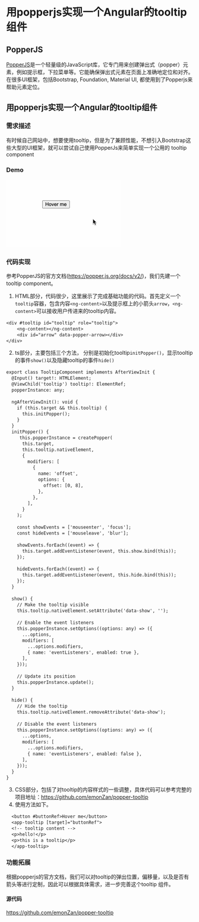 # 用popperjs实现一个Angular的tooltip组件

##  PopperJS
[PopperJS](https://popper.js.org/)是一个轻量级的JavaScript库，它专门用来创建弹出式（popper）元素，例如提示框，下拉菜单等。它能确保弹出式元素在页面上准确地定位和对齐。
在很多UI框架，包括Bootstrap, Foundation, Material UI, 都使用到了Popperjs来帮助元素定位。
## 用popperjs实现一个Angular的tooltip组件
### 需求描述
有时候自己网站中，想要使用tooltip，但是为了兼顾性能，不想引入Bootstrap这些大型的UI框架，就可以尝试自己使用PopperJs来简单实现一个公用的 tooltip component

### Demo
![tooltip-demo](../../assets/images/tooltip-demo.gif)
### 代码实现
参考PopperJS的官方文档(https://popper.js.org/docs/v2/)，我们先建一个tooltip component。
   
1. HTML部分，代码很少，这里展示了完成基础功能的代码。首先定义一个`tooltip`容器，包含内容`<ng-content>`以及提示框上的小箭头`arrow`，`<ng-content>`可以接收用户传进来的tooltip内容。
```
<div #tooltip id="tooltip" role="tooltip">
    <ng-content></ng-content>
    <div id="arrow" data-popper-arrow></div>
</div>
```

2. ts部分，主要包括三个方法， 分别是初始化tooltip`initPopper()`，显示tooltip的事件`show()`以及隐藏tooltip的事件`hide()`
```
export class TooltipComponent implements AfterViewInit {
  @Input() target!: HTMLElement;
  @ViewChild('tooltip') tooltip!: ElementRef;
  popperInstance: any;

  ngAfterViewInit(): void {
    if (this.target && this.tooltip) {
      this.initPopper();
    }
  }
  initPopper() {
     this.popperInstance = createPopper(
      this.target,
      this.tooltip.nativeElement,
      {
        modifiers: [
          {
            name: 'offset',
            options: {
              offset: [0, 8],
            },
          },
        ],
      }
    );

    const showEvents = ['mouseenter', 'focus'];
    const hideEvents = ['mouseleave', 'blur'];

    showEvents.forEach((event) => {
      this.target.addEventListener(event, this.show.bind(this));
    });

    hideEvents.forEach((event) => {
      this.target.addEventListener(event, this.hide.bind(this));
    });
  }

  show() {
    // Make the tooltip visible
    this.tooltip.nativeElement.setAttribute('data-show', '');

    // Enable the event listeners
    this.popperInstance.setOptions((options: any) => ({
      ...options,
      modifiers: [
        ...options.modifiers,
        { name: 'eventListeners', enabled: true },
      ],
    }));

    // Update its position
    this.popperInstance.update();
  }

  hide() {
    // Hide the tooltip
    this.tooltip.nativeElement.removeAttribute('data-show');

    // Disable the event listeners
    this.popperInstance.setOptions((options: any) => ({
      ...options,
      modifiers: [
        ...options.modifiers,
        { name: 'eventListeners', enabled: false },
      ],
    }));
  }
}
```
3. CSS部分，包括了对tooltip的内容样式的一些调整，具体代码可以参考完整的项目地址：https://github.com/emonZan/popper-tooltip
4. 使用方法如下。
```
  <button #buttonRef>Hover me</button>
  <app-tooltip [target]="buttonRef">
  <!-- tooltip content -->
  <p>hello!</p>
  <p>this is a tooltip</p>
  </app-tooltip>
```

### 功能拓展
根据popperjs的官方文档，我们可以对tooltip的弹出位置，偏移量，以及是否有箭头等进行定制，因此可以根据具体需求，进一步完善这个tooltip 组件。

#### 源代码
https://github.com/emonZan/popper-tooltip
